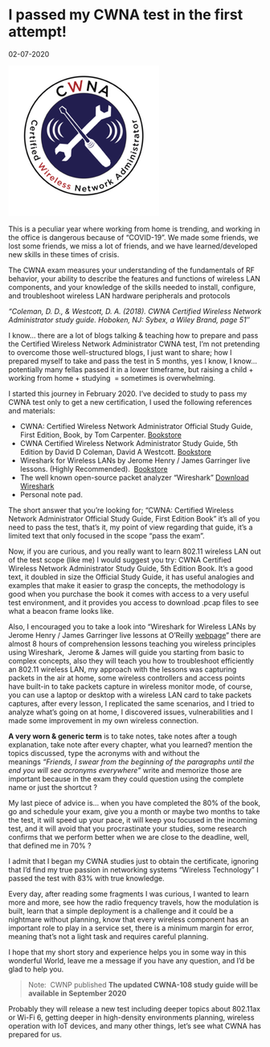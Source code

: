 # I passed my CWNA test in the first attempt!

02-07-2020

![](./image_01.png)

This is a peculiar year where working from home is trending, and working in the office is dangerous because of “COVID-19”. We made some friends, we lost some friends, we miss a lot of friends, and we have learned/developed new skills in these times of crisis.

The CWNA exam measures your understanding of the fundamentals of RF behavior, your ability to describe the features and functions of wireless LAN components, and your knowledge of the skills needed to install, configure, and troubleshoot wireless LAN hardware peripherals and protocols

_“Coleman, D. D., & Westcott, D. A. (2018). CWNA Certified Wireless Network Administrator study guide. Hoboken, NJ: Sybex, a Wiley Brand, page 51″_

I know… there are a lot of blogs talking & teaching how to prepare and pass the Certified Wireless Network Administrator CWNA test, I’m not pretending to overcome those well-structured blogs, I just want to share; how I prepared myself to take and pass the test in 5 months, yes I know, I know… potentially many fellas passed it in a lower timeframe, but raising a child + working from home + studying  = sometimes is overwhelming.

I started this journey in February 2020. I’ve decided to study to pass my CWNA test only to get a new certification, I used the following references and materials:

- CWNA: Certified Wireless Network Administrator Official Study Guide, First Edition, Book, by Tom Carpenter. [Bookstore](https://www.cwnp.com/cwna107sg/)
- CWNA Certified Wireless Network Administrator Study Guide, 5th Edition by David D Coleman, David A Westcott. [Bookstore](https://www.wiley.com/en-us/CWNA+Certified+Wireless+Network+Administrator+Study+Guide%3A+Exam+CWNA+107%2C+5th+Edition-p-9781119425786)
- Wireshark for Wireless LANs by Jerome Henry / James Garringer live lessons. (Highly Recommended).  [Bookstore](https://www.oreilly.com/library/view/wireshark-for-wireless/9780134767529/)
- The well known open-source packet analyzer “Wireshark” [Download Wireshark](https://www.wireshark.org/#download)
- Personal note pad.

The short answer that you’re looking for; “CWNA: Certified Wireless Network Administrator Official Study Guide, First Edition Book” it’s all of you need to pass the test, that’s it, my point of view regarding that guide, it’s a limited text that only focused in the scope “pass the exam”.

Now, if you are curious, and you really want to learn 802.11 wireless LAN out of the test scope (like me) I would suggest you try: CWNA Certified Wireless Network Administrator Study Guide, 5th Edition Book. It’s a good text, it doubled in size the Official Study Guide, it has useful analogies and examples that make it easier to grasp the concepts, the methodology is good when you purchase the book it comes with access to a very useful test environment, and it provides you access to download .pcap files to see what a beacon frame looks like.

Also, I encouraged you to take a look into “Wireshark for Wireless LANs by Jerome Henry / James Garringer live lessons at O’Reilly [webpage](https://www.oreilly.com/library/view/wireshark-for-wireless/9780134767529/)” there are almost 8 hours of comprehension lessons teaching you wireless principles using Wireshark,  Jerome & James will guide you starting from basic to complex concepts, also they will teach you how to troubleshoot efficiently an 802.11 wireless LAN, my approach with the lessons was capturing packets in the air at home, some wireless controllers and access points have built-in to take packets capture in wireless monitor mode, of course, you can use a laptop or desktop with a wireless LAN card to take packets captures, after every lesson, I replicated the same scenarios, and I tried to analyze what’s going on at home, I discovered issues, vulnerabilities and I made some improvement in my own wireless connection.

**A very worn & generic term** is to take notes, take notes after a tough explanation, take note after every chapter, what you learned? mention the topics discussed, type the acronyms with and without the meanings *“Friends, I swear from the beginning of the paragraphs until the end you will see acronyms everywhere”* write and memorize those are important because in the exam they could question using the complete name or just the shortcut ?

My last piece of advice is… when you have completed the 80% of the book, go and schedule your exam, give you a month or maybe two months to take the test, it will speed up your pace, it will keep you focused in the incoming test, and it will avoid that you procrastinate your studies, some research confirms that we perform better when we are close to the deadline, well, that defined me in 70% ?

I admit that I began my CWNA studies just to obtain the certificate, ignoring that I’d find my true passion in networking systems “Wireless Technology” I passed the test with 83% with true knowledge.

Every day, after reading some fragments I was curious, I wanted to learn more and more, see how the radio frequency travels, how the modulation is built, learn that a simple deployment is a challenge and it could be a nightmare without planning, know that every wireless component has an important role to play in a service set, there is a minimum margin for error, meaning that’s not a light task and requires careful planning.

I hope that my short story and experience helps you in some way in this wonderful World, leave me a message if you have any question, and I’d be glad to help you.

> Note: 
> CWNP published **The updated CWNA-108 study guide will be available in September 2020**

Probably they will release a new test including deeper topics about 802.11ax or Wi-Fi 6, getting deeper in high-density environments planning, wireless operation with IoT devices, and many other things, let’s see what CWNA has prepared for us.
